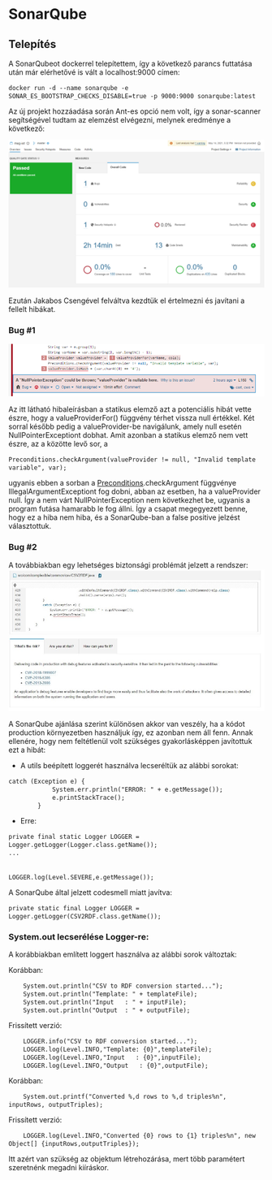 # SonarQube

## Telepítés

A SonarQubeot dockerrel telepítettem, így a következő parancs futtatása után már elérhetővé is vált a localhost:9000 címen:

```
docker run -d --name sonarqube -e SONAR_ES_BOOTSTRAP_CHECKS_DISABLE=true -p 9000:9000 sonarqube:latest
```

Az új projekt hozzáadása során Ant-es opció nem volt, így a sonar-scanner segítségével tudtam az elemzést elvégezni, melynek eredménye a következő:

![](images/sonar-qube-results.PNG)

Ezután Jakabos Csengével felváltva kezdtük el értelmezni és javítani a fellelt hibákat.

### Bug #1

![](images/bug-1.PNG)

Az itt látható hibaleírásban a statikus elemző azt a potenciális hibát vette észre, hogy a valueProviderFor() függvény térhet vissza null értékkel.
Két sorral később pedig a valueProvider-be navigálunk, amely null esetén NullPointerExceptiont dobhat.
Amit azonban a statikus elemző nem vett észre, az a közötte levő sor, a

```
Preconditions.checkArgument(valueProvider != null, "Invalid template variable", var);
```

ugyanis ebben a sorban a [Preconditions](https://guava.dev/releases/19.0/api/docs/com/google/common/base/Preconditions.html).checkArgument függvénye IllegalArgumentExceptiont fog dobni, abban az esetben, ha a valueProvider null. Így a nem várt NullPointerException nem következhet be, ugyanis a program futása hamarabb le fog állni.
Így a csapat megegyezett benne, hogy ez a hiba nem hiba, és a SonarQube-ban a false positive jelzést választottuk.

### Bug #2

A továbbiakban egy lehetséges biztonsági problémát jelzett a rendszer:
![](images/bug2.jpg)

A SonarQube ajánlása szerint különösen akkor van veszély, ha a kódot production környezetben használjuk így, ez azonban nem áll fenn.
Annak ellenére, hogy nem feltétlenül volt szükséges gyakorlásképpen javítottuk ezt a hibát:

- A utils beépített loggerét használva lecseréltük az alábbi sorokat:

```
catch (Exception e) {
			System.err.println("ERROR: " + e.getMessage());
			e.printStackTrace();
		}
```

- Erre:

```
private final static Logger LOGGER = Logger.getLogger(Logger.class.getName());
...


LOGGER.log(Level.SEVERE,e.getMessage());
```
A SonarQube által jelzett codesmell miatt javítva:

```
private static final Logger LOGGER = Logger.getLogger(CSV2RDF.class.getName());
```

### System.out lecserélése Logger-re:

A korábbiakban említett loggert használva az alábbi sorok változtak:

Korábban:

```
	System.out.println("CSV to RDF conversion started...");
	System.out.println("Template: " + templateFile);
	System.out.println("Input   : " + inputFile);
	System.out.println("Output  : " + outputFile);
```
Frissített verzió:
```
	LOGGER.info("CSV to RDF conversion started...");
	LOGGER.log(Level.INFO,"Template: {0}",templateFile);
	LOGGER.log(Level.INFO,"Input   : {0}",inputFile);
	LOGGER.log(Level.INFO,"Output   : {0}",outputFile);
```	
Korábban:
```
	System.out.printf("Converted %,d rows to %,d triples%n", inputRows, outputTriples);
```
Frissített verzió:
```
	LOGGER.log(Level.INFO,"Converted {0} rows to {1} triples%n", new Object[] {inputRows,outputTriples});
```
Itt azért van szükség az objektum létrehozárása, mert több paramétert szeretnénk megadni kiíráskor.
